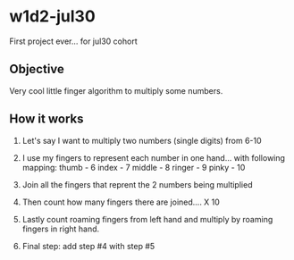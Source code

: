 # w1d2-jul30
First project ever... for jul30 cohort

## Objective
Very cool little finger algorithm to multiply some numbers.

## How it works

1. Let's say I want to multiply two numbers (single digits) from 6-10
2. I use my fingers to represent each number in one hand...  with following mapping:
  thumb - 6
  index - 7
  middle - 8
  ringer - 9
  pinky - 10
  
3. Join all the fingers that reprent the 2 numbers being multiplied
4. Then count how many fingers there are joined....    X 10
5. Lastly count roaming fingers from left hand and multiply by roaming fingers in right hand.
6. Final step: add step #4 with step #5
